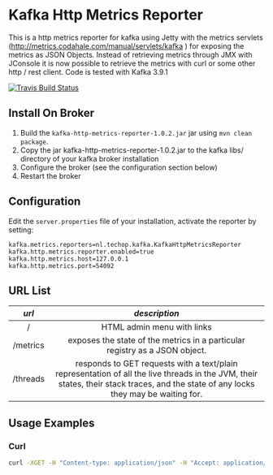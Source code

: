 Kafka Http Metrics Reporter
==============================

This is a http metrics reporter for kafka using
Jetty with the metrics servlets (http://metrics.codahale.com/manual/servlets/kafka ) for exposing the metrics as JSON Objects.
Instead of retrieving metrics through JMX with JConsole it is now possible to retrieve the metrics with curl or some other http / rest client.
Code is tested with Kafka 3.9.1

[![Travis Build Status](https://secure.travis-ci.org/arnobroekhof/kafka-http-metrics-reporter.png)](http://travis-ci.org/arnobroekhof/kafka-http-metrics-reporter)

Install On Broker
------------

1. Build the `kafka-http-metrics-reporter-1.0.2.jar` jar using `mvn clean package`.
2. Copy the jar kafka-http-metrics-reporter-1.0.2.jar to the kafka libs/
   directory of your kafka broker installation
3. Configure the broker (see the configuration section below)
4. Restart the broker

Configuration
------------

Edit the `server.properties` file of your installation, activate the reporter by setting:

```
kafka.metrics.reporters=nl.techop.kafka.KafkaHttpMetricsReporter
kafka.http.metrics.reporter.enabled=true
kafka.http.metrics.host=127.0.0.1
kafka.http.metrics.port=54092
```

URL List
------------

| *url* | *description* |
|:-----:|:-------------:|
| /        | HTML admin menu with links |
| /metrics | exposes the state of the metrics in a particular registry as a JSON object. |
| /threads | responds to GET requests with a text/plain representation of all the live threads in the JVM, their states, their stack traces, and the state of any locks they may be waiting for. |

Usage Examples
------------

### Curl

```bash
curl -XGET -H "Content-type: application/json" -H "Accept: application/json" "http://localhost:8080/metrics"

```
